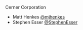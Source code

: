 Cerner Corporation

- Matt Henkes [@mjhenkes]
- Stephen Esser [@StephenEsser]

[@mjhenkes]: https://github.com/mjhenkes
[@StephenEsser]: https://github.com/StephenEsser
